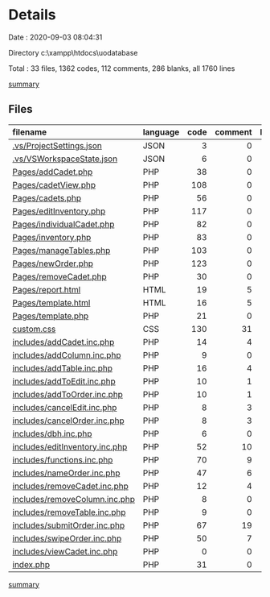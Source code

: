 # Details

Date : 2020-09-03 08:04:31

Directory c:\xampp\htdocs\uodatabase

Total : 33 files,  1362 codes, 112 comments, 286 blanks, all 1760 lines

[summary](results.md)

## Files
| filename | language | code | comment | blank | total |
| :--- | :--- | ---: | ---: | ---: | ---: |
| [.vs/ProjectSettings.json](/.vs/ProjectSettings.json) | JSON | 3 | 0 | 0 | 3 |
| [.vs/VSWorkspaceState.json](/.vs/VSWorkspaceState.json) | JSON | 6 | 0 | 0 | 6 |
| [Pages/addCadet.php](/Pages/addCadet.php) | PHP | 38 | 0 | 5 | 43 |
| [Pages/cadetView.php](/Pages/cadetView.php) | PHP | 108 | 0 | 21 | 129 |
| [Pages/cadets.php](/Pages/cadets.php) | PHP | 56 | 0 | 10 | 66 |
| [Pages/editInventory.php](/Pages/editInventory.php) | PHP | 117 | 0 | 26 | 143 |
| [Pages/individualCadet.php](/Pages/individualCadet.php) | PHP | 82 | 0 | 15 | 97 |
| [Pages/inventory.php](/Pages/inventory.php) | PHP | 83 | 0 | 14 | 97 |
| [Pages/manageTables.php](/Pages/manageTables.php) | PHP | 103 | 0 | 13 | 116 |
| [Pages/newOrder.php](/Pages/newOrder.php) | PHP | 123 | 0 | 29 | 152 |
| [Pages/removeCadet.php](/Pages/removeCadet.php) | PHP | 30 | 0 | 5 | 35 |
| [Pages/report.html](/Pages/report.html) | HTML | 19 | 5 | 4 | 28 |
| [Pages/template.html](/Pages/template.html) | HTML | 16 | 5 | 6 | 27 |
| [Pages/template.php](/Pages/template.php) | PHP | 21 | 0 | 6 | 27 |
| [custom.css](/custom.css) | CSS | 130 | 31 | 20 | 181 |
| [includes/addCadet.inc.php](/includes/addCadet.inc.php) | PHP | 14 | 4 | 5 | 23 |
| [includes/addColumn.inc.php](/includes/addColumn.inc.php) | PHP | 9 | 0 | 3 | 12 |
| [includes/addTable.inc.php](/includes/addTable.inc.php) | PHP | 16 | 4 | 4 | 24 |
| [includes/addToEdit.inc.php](/includes/addToEdit.inc.php) | PHP | 10 | 1 | 3 | 14 |
| [includes/addToOrder.inc.php](/includes/addToOrder.inc.php) | PHP | 10 | 1 | 3 | 14 |
| [includes/cancelEdit.inc.php](/includes/cancelEdit.inc.php) | PHP | 8 | 3 | 6 | 17 |
| [includes/cancelOrder.inc.php](/includes/cancelOrder.inc.php) | PHP | 8 | 3 | 3 | 14 |
| [includes/dbh.inc.php](/includes/dbh.inc.php) | PHP | 6 | 0 | 2 | 8 |
| [includes/editInventory.inc.php](/includes/editInventory.inc.php) | PHP | 52 | 10 | 15 | 77 |
| [includes/functions.inc.php](/includes/functions.inc.php) | PHP | 70 | 9 | 13 | 92 |
| [includes/nameOrder.inc.php](/includes/nameOrder.inc.php) | PHP | 47 | 6 | 13 | 66 |
| [includes/removeCadet.inc.php](/includes/removeCadet.inc.php) | PHP | 12 | 4 | 4 | 20 |
| [includes/removeColumn.inc.php](/includes/removeColumn.inc.php) | PHP | 8 | 0 | 3 | 11 |
| [includes/removeTable.inc.php](/includes/removeTable.inc.php) | PHP | 9 | 0 | 3 | 12 |
| [includes/submitOrder.inc.php](/includes/submitOrder.inc.php) | PHP | 67 | 19 | 16 | 102 |
| [includes/swipeOrder.inc.php](/includes/swipeOrder.inc.php) | PHP | 50 | 7 | 13 | 70 |
| [includes/viewCadet.inc.php](/includes/viewCadet.inc.php) | PHP | 0 | 0 | 1 | 1 |
| [index.php](/index.php) | PHP | 31 | 0 | 2 | 33 |

[summary](results.md)